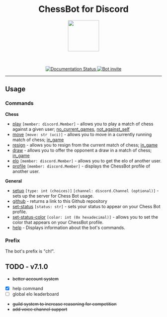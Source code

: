 <h1 align="center">ChessBot for Discord</h1>
<p align="center">
    <a href="https://chessbot.readthedocs.io/en/latest/?badge=latest"><img width="100" src="https://user-images.githubusercontent.com/82357502/134055704-b7bf7cc7-f5ba-428f-811a-78567ce10669.png"/></a>
</p>
<p align="center">
    <br>
    <br>
    <a href="https://chessbot.readthedocs.io/en/latest/?badge=latest">
        <img src="https://readthedocs.org/projects/chessbot/badge/?version=latest" alt='Documentation Status'/>
    </a>
    <a href="https://discord.com/api/oauth2/authorize?client_id=864611397736726599&permissions=8&scope=bot%20applications.commands">
        <img src="https://user-images.githubusercontent.com/82357502/134057791-f9996005-b1be-47b1-8ab3-d685cf1dd905.png" alt="Bot invite"/>
    </a>

</p>
<hr>

## Usage

### Commands

**Chess**

- [play](https://github.com/Akins2229/DiscordChessBot/blob/7812b1b483c31836f961970cd64837ee7ebcf273/plugins/chess/chess.py#L44) `[member: discord.Member]` - allows you to play a match of chess against a given user; [no_current_games](https://github.com/Akins2229/DiscordChessBot/blob/0805751272f3339971044f4de59519eb82509d55/plugins/chess/chess.py#L25), [not_against_self](https://github.com/Akins2229/DiscordChessBot/blob/0805751272f3339971044f4de59519eb82509d55/plugins/chess/chess.py#L37)
- [move](https://github.com/Akins2229/DiscordChessBot/blob/7812b1b483c31836f961970cd64837ee7ebcf273/plugins/chess/chess.py#L106) `[move: str (uci)]` - allows you to move in a currently running match of chess; [in_game](https://github.com/Akins2229/DiscordChessBot/blob/0805751272f3339971044f4de59519eb82509d55/plugins/chess/chess.py#L48)
- [resign](https://github.com/Akins2229/DiscordChessBot/blob/7812b1b483c31836f961970cd64837ee7ebcf273/plugins/chess/chess.py#L126) - allows you to resign from the current match of chess; [in_game](https://github.com/Akins2229/DiscordChessBot/blob/0805751272f3339971044f4de59519eb82509d55/plugins/chess/chess.py#L48)
- [draw](https://github.com/Akins2229/DiscordChessBot/blob/7812b1b483c31836f961970cd64837ee7ebcf273/plugins/chess/chess.py#L143) - allows you to offer the opponent a draw in a match of chess; [in_game](https://github.com/Akins2229/DiscordChessBot/blob/0805751272f3339971044f4de59519eb82509d55/plugins/chess/chess.py#L48)
- [elo](https://github.com/Akins2229/DiscordChessBot/blob/7812b1b483c31836f961970cd64837ee7ebcf273/plugins/chess/chess.py#L182) `[member: discord.Member]` - allows you to get the elo of another user.
- [profile](https://github.com/Akins2229/DiscordChessBot/blob/7812b1b483c31836f961970cd64837ee7ebcf273/plugins/chess/chess.py#L208) `[member: discord.Member]` - displays the ChessBot profile of another user.

**General**

- [setup](https://github.com/Akins2229/DiscordChessBot/blob/7812b1b483c31836f961970cd64837ee7ebcf273/plugins/general/commands.py#L37) `[type: int (choices)]` `[channel: discord.Channel (optional)]` - sets up the server for Chess Bot usage.
- [github](https://github.com/Akins2229/DiscordChessBot/blob/7812b1b483c31836f961970cd64837ee7ebcf273/plugins/general/commands.py#L109) - returns a link to this Github repository
- [set-status](https://github.com/Akins2229/DiscordChessBot/blob/7812b1b483c31836f961970cd64837ee7ebcf273/plugins/general/commands.py#L139) `[status: str]` - sets your status to appear on your Chess Bot profile.
- [set-status-color](https://github.com/Akins2229/DiscordChessBot/blob/7812b1b483c31836f961970cd64837ee7ebcf273/plugins/general/commands.py#L226) `[color: int (0x hexadecimal)]` - allows you to set the color that appears on your ChessBot profile.
- [help](https://github.com/Akins2229/DiscordChessBot/blob/8653fec3014a889f18983d7e653b29ffcbbdc3ac/plugins/core/help.py#L15) - Displays information about the bot's commands.

### Prefix

The bot's prefix is "ch!". 

## TODO - v7.1.0

- ~~better account system~~
- [X] help command
- [ ] global elo leaderboard
- ~~guild system to increase reasoning for competition~~
- ~~add voice channel support~~
